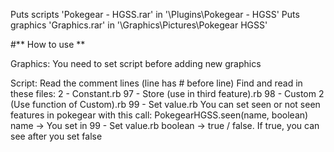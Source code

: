 Puts scripts 'Pokegear - HGSS.rar' in '\Plugins\Pokegear - HGSS'
Puts graphics 'Graphics.rar' in '\Graphics\Pictures\Pokegear HGSS'

#** How to use **

Graphics:
  You need to set script before adding new graphics

Script:
  Read the comment lines (line has # before line)
  Find and read in these files:
	2 - Constant.rb
	97 - Store (use in third feature).rb
	98 - Custom 2 (Use function of Custom).rb
	99 - Set value.rb
  You can set seen or not seen features in pokegear with this call: 
	PokegearHGSS.seen(name, boolean)
	  name -> You set in 99 - Set value.rb
	  boolean -> true / false. If true, you can see after you set false